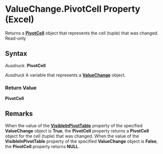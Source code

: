 
# ValueChange.PivotCell Property (Excel)

Returns a  **[PivotCell](76b8a2dc-90ee-7475-d327-d27cb1e92703.md)** object that represents the cell (tuple) that was changed. Read-only


## Syntax

 _Ausdruck_. **PivotCell**

 _Ausdruck_ A variable that represents a **[ValueChange](27335d52-7003-2268-b5d0-c2cd21588579.md)** object.


### Return Value

 **PivotCell**


## Remarks

When the value of the  **[VisibleInPivotTable](48ed3289-7850-fdeb-fac6-dee97c7951c5.md)** property of the specified **ValueChange** object is **True**, the **PivotCell** property returns a **PivotCell** object for the cell (tuple) that was changed. When the value of the **VisibleInPivotTable** property of the specified **ValueChange** object is **False**, the **PivotCell** property returns **NULL**.

